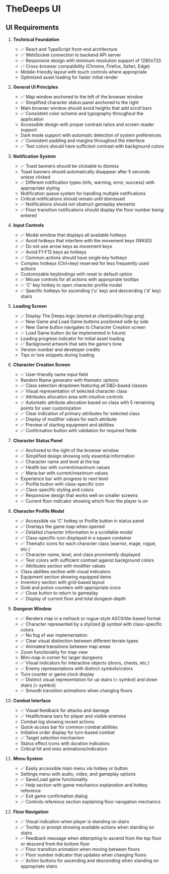 # TheDeeps UI

## UI Requirements

1. **Technical Foundation**
   - ✅ React and TypeScript front-end architecture
   - ✅ WebSocket connection to backend API server
   - ✅ Responsive design with minimum resolution support of 1280x720
   - ✅ Cross-browser compatibility (Chrome, Firefox, Safari, Edge)
   - Mobile-friendly layout with touch controls where appropriate
   - Optimized asset loading for faster initial render

2. **General UI Principles**
   - ✅ Map window anchored to the left of the browser window
   - ✅ Simplified character status panel anchored to the right
   - Main browser window should avoid heights that add scroll bars
   - ✅ Consistent color scheme and typography throughout the application
   - Accessible design with proper contrast ratios and screen reader support
   - Dark mode support with automatic detection of system preferences
   - ✅ Consistent padding and margins throughout the interface
   - ✅ Text colors should have sufficient contrast with background colors

3. **Notification System**
   - ✅ Toast banners should be clickable to dismiss
   - Toast banners should automatically disappear after 5 seconds unless clicked
   - ✅ Different notification types (info, warning, error, success) with appropriate styling
   - Notification queue system for handling multiple notifications
   - Critical notifications should remain until dismissed
   - ✅ Notifications should not obstruct gameplay elements
   - ✅ Floor transition notifications should display the floor number being entered

4. **Input Controls**
   - ✅ Modal window that displays all available hotkeys
   - ✅ Avoid hotkeys that interfere with the movement keys (WASD)
   - ✅ Do not use arrow keys as movement keys
   - ✅ Avoid F1-F12 keys as hotkeys
   - ✅ Common actions should have single key hotkeys
   - Complex hotkeys (Ctrl+key) reserved for less frequently used actions
   - Customizable keybindings with reset to default option
   - ✅ Mouse controls for all actions with appropriate tooltips
   - ✅ 'C' key hotkey to open character profile modal
   - ✅ Specific hotkeys for ascending ('u' key) and descending ('d' key) stairs

5. **Loading Screen**
   - ✅ Display The Deeps logo (stored at client/public/logo.png)
   - ✅ New Game and Load Game buttons positioned side by side
   - ✅ New Game button navigates to Character Creation screen
   - ✅ Load Game button (to be implemented in future)
   - Loading progress indicator for initial asset loading
   - ✅ Background artwork that sets the game's tone
   - Version number and developer credits
   - Tips or lore snippets during loading

6. **Character Creation Screen**
   - ✅ User-friendly name input field
   - Random Name generator with thematic options
   - ✅ Class selection dropdown featuring all D&D-based classes
   - ✅ Visual representation of selected character class
   - ✅ Attributes allocation area with intuitive controls
   - ✅ Automatic attribute allocation based on class with 5 remaining points for user customization
   - ✅ Clear indication of primary attributes for selected class
   - ✅ Display of modifier values for each attribute
   - ✅ Preview of starting equipment and abilities
   - ✅ Confirmation button with validation for required fields

7. **Character Status Panel**
   - ✅ Anchored to the right of the browser window
   - ✅ Simplified design showing only essential information
   - ✅ Character name and level at the top
   - ✅ Health bar with current/maximum values
   - ✅ Mana bar with current/maximum values
   - Experience bar with progress to next level
   - ✅ Profile button with class-specific icon
   - ✅ Class-specific styling and colors
   - ✅ Responsive design that works well on smaller screens
   - ✅ Current floor indicator showing which floor the player is on

8. **Character Profile Modal**
   - ✅ Accessible via 'C' hotkey or Profile button in status panel
   - ✅ Overlays the game map when opened
   - ✅ Detailed character information in a scrollable modal
   - ✅ Class-specific icon displayed in a square container
   - ✅ Thematic icons for each character class (warrior, mage, rogue, etc.)
   - ✅ Character name, level, and class prominently displayed
   - ✅ Text colors with sufficient contrast against background colors
   - ✅ Attributes section with modifier values
   - Class abilities section with visual indicators
   - Equipment section showing equipped items
   - Inventory section with grid-based layout
   - Gold and potion counters with appropriate icons
   - ✅ Close button to return to gameplay
   - ✅ Display of current floor and total dungeon depth

9. **Dungeon Window**
   - ✅ Renders map in a nethack or rogue-style ASCII/tile-based format
   - ✅ Character represented by a stylized @ symbol with class-specific colors
   - ✅ No fog of war implementation
   - ✅ Clear visual distinction between different terrain types
   - ✅ Animated transitions between map areas
   - Zoom functionality for map view
   - Mini-map in corner for larger dungeons
   - ✅ Visual indicators for interactive objects (doors, chests, etc.)
   - ✅ Enemy representations with distinct symbols/colors
   - Turn counter or game clock display
   - ✅ Distinct visual representation for up stairs (< symbol) and down stairs (> symbol)
   - ✅ Smooth transition animations when changing floors

10. **Combat Interface**
    - ✅ Visual feedback for attacks and damage
    - ✅ Health/mana bars for player and visible enemies
    - Combat log showing recent actions
    - Quick-access bar for common combat abilities
    - Initiative order display for turn-based combat
    - ✅ Target selection mechanism
    - Status effect icons with duration indicators
    - Critical hit and miss animations/indicators

11. **Menu System**
    - ✅ Easily accessible main menu via hotkey or button
    - Settings menu with audio, video, and gameplay options
    - ✅ Save/Load game functionality
    - ✅ Help section with game mechanics explanation and hotkey reference
    - ✅ Exit game confirmation dialog
    - ✅ Controls reference section explaining floor navigation mechanics

12. **Floor Navigation**
    - ✅ Visual indication when player is standing on stairs
    - ✅ Tooltip or prompt showing available actions when standing on stairs
    - ✅ Feedback message when attempting to ascend from the top floor or descend from the bottom floor
    - ✅ Floor transition animation when moving between floors
    - ✅ Floor number indicator that updates when changing floors
    - ✅ Action buttons for ascending and descending when standing on appropriate stairs
